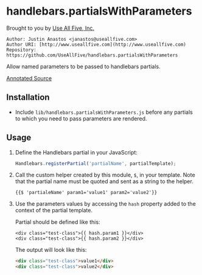 # handlebars.partialsWithParameters

Brought to you by [Use All Five, Inc.](http://www.useallfive.com)

```
Author: Justin Anastos <janastos@useallfive.com>
Author URI: [http://www.useallfive.com](http://www.useallfive.com)
Repository: https://github.com/UseAllFive/handlebars.partialsWithParameters
```

Allow named parameters to be passed to handlebars partials.

[Annotated Source](http://useallfive.github.io/handlebars.partialsWithParameters/handlebars.partialsWithParameters.html)

## Installation

- Include `lib/handlebars.partialsWithParameters.js` before any partials to
  which you need to pass parameters are rendered.

## Usage

1. Define the Handlebars partial in your JavaScript:
   ```javascript
   Handlebars.registerPartial('partialName', partialTemplate);
   ```

1. Call the custom helper created by this module, `$`, in your template.
   Note that the partial name must be quoted and sent as a string to the
   helper.
   ```Handlebars
   {{$ 'partialeName' param1='value1' param2='value2'}}
   ```

1. Use the parameters values by accessing the `hash` property added to the
   context of the partial template.

   Partial should be defined like this:
   ```Handlebars
   <div class="test-class">{{ hash.param1 }}</div>
   <div class="test-class">{{ hash.param2 }}</div>
   ```

   The output will look like this:
   ```HTML
   <div class="test-class">value1</div>
   <div class="test-class">value2</div>
   ```
